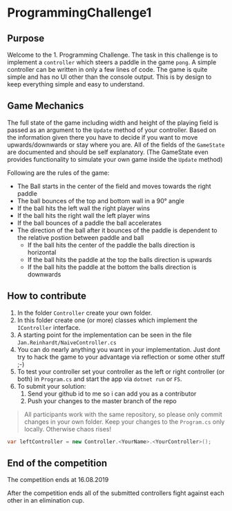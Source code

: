 # ProgrammingChallenge1

## Purpose

Welcome to the 1. Programming Challenge.
The task in this challenge is to implement a `controller` which steers a paddle in the game `pong`.
A simple controller can be written in only a few lines of code.
The game is quite simple and has no UI other than the console output.
This is by design to keep everything simple and easy to understand.

## Game Mechanics

The full state of the game including width and height of the playing field
is passed as an argument to the `Update` method of your controller.
Based on the information given there you have to decide if you want to move upwards/downwards or stay where you are.
All of the fields of the `GameState` are documented and should be self explanatory.
(The GameState even provides functionality to simulate your own game inside the `Update` method)

Following are the rules of the game:

* The Ball starts in the center of the field and moves towards the right paddle
* The ball bounces of the top and bottom wall in a 90° angle
* If the ball hits the left wall the right player wins
* If the ball hits the right wall the left player wins
* If the ball bounces of a paddle the ball accelerates
* The direction of the ball after it bounces of the paddle is dependent to the relative postion between paddle and ball
  * If the ball hits the center of the paddle the balls direction is horizontal
  * If the ball hits the paddle at the top the balls direction is upwards
  * If the ball hits the paddle at the bottom the balls direction is downwards

## How to contribute

1. In the folder `Controller` create your own folder.
1. In this folder create one (or more) classes which implement the `IController` interface.
1. A starting point for the implementation can be seen in the file `Jan.Reinhardt/NaiveController.cs`
1. You can do nearly anything you want in your implementation.
   Just dont try to hack the game to your advantage via reflection or some other stuff ;-)
1. To test your controller set your controller as the left or
   right controller (or both) in `Program.cs` and start the app via `dotnet run` or `F5`.
1. To submit your solution:
   1. Send your github id to me so i can add you as a contributor
   1. Push your changes to the master branch of the repo

> All participants work with the same repository, so please only commit changes in your own folder. Keep your changes to the `Program.cs` only locally. Otherwise chaos rises!

```csharp
var leftController = new Controller.<YourName>.<YourController>();
```

## End of the competition

The competition ends at 16.08.2019

After the competition ends all of the submitted controllers fight against each other in an elimination cup.
